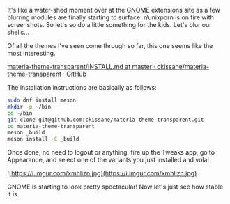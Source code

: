 

It's like a water-shed moment over at the GNOME extensions site as a few blurring modules are finally starting to surface. r/unixporn is on fire with screenshots. So let's so do a little something for the kids. Let's blur our shells...

Of all the themes I've seen come through so far, this one seems like the most interesting. 

[materia-theme-transparent/INSTALL.md at master · ckissane/materia-theme-transparent · GitHub](https://github.com/ckissane/materia-theme-transparent/blob/master/INSTALL.md)

The installation instructions are basically as follows:

```bash
sudo dnf install meson
mkdir -p ~/bin
cd ~/bin
git clone git@github.com:ckissane/materia-theme-transparent.git
cd materia-theme-transparent
meson _build
meson install -C _build
```

Once done, no need to logout or anything, fire up the Tweaks app, go to Appearance, and select one of the variants you just installed and vola!

![https://i.imgur.com/xmhlizn.jpg](https://i.imgur.com/xmhlizn.jpg)

GNOME is starting to look pretty spectacular! Now let's just see how stable it is.
